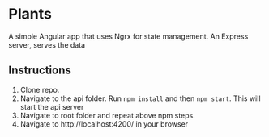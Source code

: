 # Plants

A simple Angular app that uses Ngrx for state management. An Express server, serves the data

## Instructions

1. Clone repo.
2. Navigate to the api folder. Run `npm install` and then `npm start`. This will start the api server
3. Navigate to root folder and repeat above npm steps.
4. Navigate to http://localhost:4200/ in your browser

